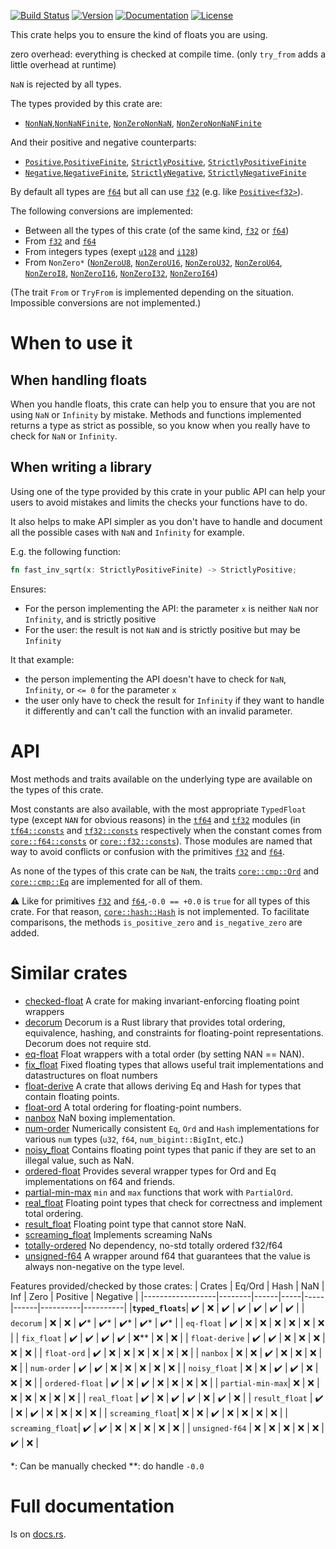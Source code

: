 
[![Build Status](https://circleci.com/gh/tdelmas/typed_floats.svg?style=shield)](https://circleci.com/gh/tdelmas/typed_floats)
[![Version](https://img.shields.io/crates/v/typed_floats.svg)](https://crates.io/crates/typed_floats)
[![Documentation](https://docs.rs/typed_floats/badge.svg)](https://docs.rs/typed_floats)
[![License](https://img.shields.io/crates/l/typed_floats.svg)](https://github.com/tdelmas/typed_floats/blob/main/LICENSE)

This crate helps you to ensure the kind of floats you are using.

zero overhead: everything is checked at compile time.
(only `try_from` adds a little overhead at runtime)

`NaN` is rejected by all types.

The types provided by this crate are:

- [`NonNaN`],[`NonNaNFinite`], [`NonZeroNonNaN`], [`NonZeroNonNaNFinite`]

And their positive and negative counterparts:

- [`Positive`],[`PositiveFinite`], [`StrictlyPositive`], [`StrictlyPositiveFinite`]
- [`Negative`],[`NegativeFinite`], [`StrictlyNegative`], [`StrictlyNegativeFinite`]

By default all types are [`f64`] but all can use [`f32`] (e.g. like [`Positive<f32>`]).

The following conversions are implemented:

- Between all the types of this crate (of the same kind, [`f32`] or [`f64`])
- From [`f32`] and [`f64`]
- From integers types (exept [`u128`] and [`i128`])
- From `NonZero*` ([`NonZeroU8`], [`NonZeroU16`], [`NonZeroU32`], [`NonZeroU64`], [`NonZeroI8`], [`NonZeroI16`], [`NonZeroI32`], [`NonZeroI64`])

(The trait `From` or `TryFrom` is implemented depending on the situation. Impossible conversions are not implemented.)

# When to use it

## When handling floats

When you handle floats, this crate can help you to ensure that you are not using `NaN` or `Infinity` by mistake. Methods and functions implemented returns a type as strict as possible, so you know when you really have to check for `NaN` or `Infinity`.

## When writing a library

Using one of the type provided by this crate in your public API can help your users to avoid mistakes and limits the checks your functions have to do.

It also helps to make API simpler as you don't have to handle and document all the possible cases with `NaN` and `Infinity` for example.

E.g. the following function:

```rust
fn fast_inv_sqrt(x: StrictlyPositiveFinite) -> StrictlyPositive;
```

Ensures:
- For the person implementing the API: the parameter `x` is neither `NaN` nor `Infinity`, and is strictly positive
- For the user: the result is not `NaN` and is strictly positive but may be `Infinity`

It that example:
- the person implementing the API doesn't have to check for `NaN`, `Infinity`, or `<= 0` for the parameter `x`
- the user only have to check the result for `Infinity` if they want to handle it differently and can't call the function with an invalid parameter.

# API

Most methods and traits available on the underlying type are available on the types of this crate.

Most constants are also available, with the most appropriate `TypedFloat` type (except `NAN` for obvious reasons) in the [`tf64`] and [`tf32`] modules (in [`tf64::consts`] and [`tf32::consts`] respectively when the constant comes from [`core::f64::consts`] or [`core::f32::consts`]). Those modules are named that way to avoid conflicts or confusion with the primitives [`f32`] and [`f64`].

As none of the types of this crate can be `NaN`, the traits [`core::cmp::Ord`] and [`core::cmp::Eq`] are implemented for all of them.

⚠️ Like for primitives [`f32`] and [`f64`],`-0.0 == +0.0` is `true` for all types of this crate. For that reason, [`core::hash::Hash`] is not implemented.
To facilitate comparisons, the methods `is_positive_zero` and `is_negative_zero` are added.

# Similar crates

- [checked-float](https://crates.io/crates/checked-float) A crate for making invariant-enforcing floating point wrappers
- [decorum](https://crates.io/crates/decorum) Decorum is a Rust library that provides total ordering, equivalence, hashing, and constraints for floating-point representations. Decorum does not require std.
- [eq-float](https://crates.io/crates/eq-float) Float wrappers with a total order (by setting NAN == NAN).
- [fix_float](https://crates.io/crates/fix_float) Fixed floating types that allows useful trait implementations and datastructures on float numbers
- [float-derive](https://crates.io/crates/float-derive) A crate that allows deriving Eq and Hash for types that contain floating points.
- [float-ord](https://crates.io/crates/float-ord) A total ordering for floating-point numbers.
- [nanbox](https://crates.io/crates/nanbox) NaN boxing implementation.
- [num-order](https://crates.io/crates/num-order) Numerically consistent `Eq`, `Ord` and `Hash` implementations for various `num` types (`u32`, `f64`, `num_bigint::BigInt`, etc.)
- [noisy_float](https://crates.io/crates/noisy_float) Contains floating point types that panic if they are set to an illegal value, such as NaN.
- [ordered-float](https://crates.io/crates/ordered-float) Provides several wrapper types for Ord and Eq implementations on f64 and friends.
- [partial-min-max](https://crates.io/crates/partial-min-max) `min` and `max` functions that work with `PartialOrd`.
- [real_float](https://crates.io/crates/real_float) Floating point types that check for correctness and implement total ordering.
- [result_float](https://crates.io/crates/result_float) Floating point type that cannot store NaN.
- [screaming_float](https://crates.io/crates/screaming_float) Implements screaming NaNs
- [totally-ordered](https://crates.io/crates/totally-ordered) No dependency, no-std totally ordered f32/f64
- [unsigned-f64](https://crates.io/crates/unsigned-f64) A wrapper around f64 that guarantees that the value is always non-negative on the type level.

Features provided/checked by those crates:
| Crates            | Eq/Ord | Hash | NaN | Inf | Zero | Positive | Negative |
|------------------|--------|------|-----|-----|------|----------|----------|
|**`typed_floats`**| ✔️     | ❌  | ✔️ | ✔️  | ✔️   | ✔️      | ✔️       |
| `decorum`        | ❌    | ❌   | ✔️* | ✔️*  | ✔️* | ✔️*    | ✔️*      |
| `eq-float`       | ✔️    | ❌   | ❌ | ❌  | ❌   | ❌      | ❌       |
| `fix_float`      | ✔️    | ✔️   | ✔️ | ✔️  | ❌**   | ❌      | ❌       |
| `float-derive`   | ✔️    | ✔️   | ❌ | ❌  | ❌   | ❌      | ❌       |
| `float-ord`      | ✔️    | ❌   | ❌ | ❌  | ❌   | ❌      | ❌       |
| `nanbox`         | ❌    | ❌   | ✔️ | ❌  | ❌   | ❌      | ❌       |
| `num-order`      | ✔️    | ✔️   | ❌ | ❌  | ❌   | ❌      | ❌       |
| `noisy_float`    | ❌    | ❌   | ✔️ | ✔️  | ❌   | ❌      | ❌       |
| `ordered-float`  | ✔️    | ❌   | ✔️ | ❌  | ❌   | ❌      | ❌       |
| `partial-min-max`| ❌    | ❌   | ❌ | ❌  | ❌   | ❌      | ❌       |
| `real_float`     | ✔️    | ❌   | ✔️ | ✔️  | ❌   | ✔️      | ❌       |
| `result_float`   | ✔️    | ❌   | ✔️ | ❌  | ❌   | ❌      | ❌       |
| `screaming_float`| ❌    | ❌   | ✔️ | ❌  | ❌   | ❌      | ❌       |
| `screaming_float`| ✔️    | ✔️   | ❌ | ❌  | ❌   | ❌      | ❌       |
| `unsigned-f64`   | ❌    | ❌   | ❌ | ❌  | ❌   | ✔️      | ❌       |


*: Can be manually checked
**: do handle `-0.0`

# Full documentation

Is on [docs.rs](https://docs.rs/typed_floats).

[`f32`]: https://doc.rust-lang.org/core/primitive.f32.html
[`f64`]: https://doc.rust-lang.org/core/primitive.f64.html
[`u128`]: https://doc.rust-lang.org/core/primitive.u128.html
[`i128`]: https://doc.rust-lang.org/core/primitive.i128.html
[`core::f32::consts`]: https://doc.rust-lang.org/core/f32/consts/index.html
[`core::f64::consts`]: https://doc.rust-lang.org/core/f64/consts/index.html
[`core::cmp::Ord`]: https://doc.rust-lang.org/core/cmp/trait.Ord.html "`Ord`"
[`core::cmp::Eq`]: https://doc.rust-lang.org/core/cmp/trait.Eq.html "`Eq`"
[`core::hash::Hash`]: https://doc.rust-lang.org/core/hash/trait.Hash.html "`Hash`"
[`NonNaN`]: https://docs.rs/typed_floats/latest/typed_floats/struct.NonNaN.html
[`NonNaNFinite`]: https://docs.rs/typed_floats/latest/typed_floats/struct.NonNaNFinite.html
[`NonZeroNonNaN`]: https://docs.rs/typed_floats/latest/typed_floats/struct.NonZeroNonNaN.html
[`NonZeroNonNaNFinite`]: https://docs.rs/typed_floats/latest/typed_floats/struct.NonZeroNonNaNFinite.html
[`Positive`]: https://docs.rs/typed_floats/latest/typed_floats/struct.Positive.html
[`PositiveFinite`]: https://docs.rs/typed_floats/latest/typed_floats/struct.PositiveFinite.html
[`StrictlyPositive`]: https://docs.rs/typed_floats/latest/typed_floats/struct.StrictlyPositive.html
[`StrictlyPositiveFinite`]: https://docs.rs/typed_floats/latest/typed_floats/struct.StrictlyPositiveFinite.html
[`Negative`]: https://docs.rs/typed_floats/latest/typed_floats/struct.Negative.html
[`NegativeFinite`]: https://docs.rs/typed_floats/latest/typed_floats/struct.NegativeFinite.html
[`StrictlyNegative`]: https://docs.rs/typed_floats/latest/typed_floats/struct.StrictlyNegative.html
[`StrictlyNegativeFinite`]: https://docs.rs/typed_floats/latest/typed_floats/struct.StrictlyNegativeFinite.html
[`Positive<f32>`]: https://docs.rs/typed_floats/latest/typed_floats/type.Positive.html
[`tf64`]: https://docs.rs/typed_floats/latest/typed_floats/tf64/index.html
[`tf32`]: https://docs.rs/typed_floats/latest/typed_floats/tf32/index.html
[`tf64::consts`]: https://docs.rs/typed_floats/latest/typed_floats/tf64/consts/index.html
[`tf32::consts`]: https://docs.rs/typed_floats/latest/typed_floats/tf32/consts/index.html
[`NonZeroU8`]: https://doc.rust-lang.org/core/num/struct.NonZeroU8.html
[`NonZeroU16`]: https://doc.rust-lang.org/core/num/struct.NonZeroU16.html
[`NonZeroU32`]: https://doc.rust-lang.org/core/num/struct.NonZeroU32.html
[`NonZeroU64`]: https://doc.rust-lang.org/core/num/struct.NonZeroU64.html
[`NonZeroI8`]: https://doc.rust-lang.org/core/num/struct.NonZeroI8.html
[`NonZeroI16`]: https://doc.rust-lang.org/core/num/struct.NonZeroI16.html
[`NonZeroI32`]: https://doc.rust-lang.org/core/num/struct.NonZeroI32.html
[`NonZeroI64`]: https://doc.rust-lang.org/core/num/struct.NonZeroI64.html
